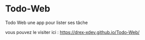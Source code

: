 # Todo-Web
Todo Web une app pour lister ses tâche

vous pouvez le visiter ici :
 https://drex-xdev.github.io/Todo-Web/
